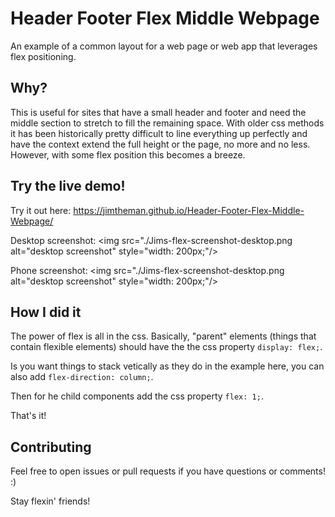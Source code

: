 # Header Footer Flex Middle Webpage

An example of a common layout for a web page or web app that leverages flex positioning.

## Why?
This is useful for sites that have a small header and footer and need the middle section to stretch to fill the remaining space. With older css methods it has been historically pretty difficult to line everything up perfectly and have the context extend the full height or the page, no more and no less. However, with some flex position this becomes a breeze. 

## Try the live demo!
Try it out here: https://jimtheman.github.io/Header-Footer-Flex-Middle-Webpage/
 
Desktop screenshot:
<img src="./Jims-flex-screenshot-desktop.png alt="desktop screenshot" style="width: 200px;"/>

Phone screenshot:
<img src="./Jims-flex-screenshot-desktop.png alt="desktop screenshot" style="width: 200px;"/>

## How I did it

The power of flex is all in the css. Basically, "parent" elements (things that contain flexible elements) should have the the css property `display: flex;`.
                                                                                                                                                 
Is you want things to stack vetically as they do in the example here, you can also add `flex-direction: column;`.                        
                                                           
Then for he child components add the css property `flex: 1;`.

That's it!

## Contributing
Feel free to open issues or pull requests if you have questions or comments! :)
                                                                                                                       
Stay flexin' friends!                                                                                                                       